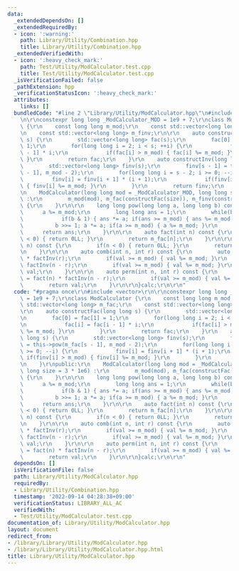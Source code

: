 ```yaml
---
data:
  _extendedDependsOn: []
  _extendedRequiredBy:
  - icon: ':warning:'
    path: Library/Utility/Combination.hpp
    title: Library/Utility/Combination.hpp
  _extendedVerifiedWith:
  - icon: ':heavy_check_mark:'
    path: Test/Utility/ModCalculator.test.cpp
    title: Test/Utility/ModCalculator.test.cpp
  _isVerificationFailed: false
  _pathExtension: hpp
  _verificationStatusIcon: ':heavy_check_mark:'
  attributes:
    links: []
  bundledCode: "#line 2 \"Library/Utility/ModCalculator.hpp\"\n#include <vector>\r\
    \n\r\nconstexpr long long _ModCalculator_MOD = 1e9 + 7;\r\nclass ModCalculator\
    \ {\r\n    const long long m_mod;\r\n    const std::vector<long long> m_fac;\r\
    \n    const std::vector<long long> m_finv;\r\n\r\n    auto constructFac(long long\
    \ s) {\r\n        std::vector<long long> fac(s);\r\n        fac[0] = fac[1] =\
    \ 1;\r\n        for(long long i = 2; i < s; ++i) {\r\n            fac[i] = fac[i\
    \ - 1] * i;\r\n            if(fac[i] > m_mod) { fac[i] %= m_mod; }\r\n       \
    \ }\r\n        return fac;\r\n    }\r\n    auto constructInv(long long s) {\r\n\
    \        std::vector<long long> finv(s);\r\n        finv[s - 1] = this->pow(m_fac[s\
    \ - 1], m_mod - 2);\r\n        for(long long i = s - 2; i >= 0; --i) {\r\n   \
    \         finv[i] = finv[i + 1] * (i + 1);\r\n            if(finv[i] > m_mod)\
    \ { finv[i] %= m_mod; }\r\n        }\r\n        return finv;\r\n    }\r\npublic:\r\
    \n    ModCalculator(long long mod = _ModCalculator_MOD, long long size = 3 * 1e6)\
    \ :\r\n        m_mod(mod), m_fac(constructFac(size)), m_finv(constructInv(size))\
    \ {\r\n    }\r\n\r\n    long long pow(long long a, long long b) const {\r\n  \
    \      a %= m_mod;\r\n        long long ans = 1;\r\n        while(b > 0) {\r\n\
    \            if(b & 1) { ans *= a; if(ans >= m_mod) { ans %= m_mod; } }\r\n  \
    \          b >>= 1; a *= a; if(a >= m_mod) { a %= m_mod; }\r\n        }\r\n  \
    \      return ans;\r\n    }\r\n\r\n    auto fact(int n) const {\r\n        if(n\
    \ < 0) { return 0LL; }\r\n        return m_fac[n];\r\n    }\r\n\r\n    auto factInv(int\
    \ n) const {\r\n        if(n < 0) { return 0LL; }\r\n        return m_finv[n];\r\
    \n    }\r\n\r\n    auto comb(int n, int r) const {\r\n        auto val = fact(n)\
    \ * factInv(r);\r\n        if(val >= m_mod) { val %= m_mod; }\r\n        val *=\
    \ factInv(n - r);\r\n        if(val >= m_mod) { val %= m_mod; }\r\n        return\
    \ val;\r\n    }\r\n\r\n    auto perm(int n, int r) const {\r\n        auto val\
    \ = fact(n) * factInv(n - r);\r\n        if(val >= m_mod) { val %= m_mod; }\r\n\
    \        return val;\r\n    }\r\n\r\n}calc;\r\n\r\n"
  code: "#pragma once\r\n#include <vector>\r\n\r\nconstexpr long long _ModCalculator_MOD\
    \ = 1e9 + 7;\r\nclass ModCalculator {\r\n    const long long m_mod;\r\n    const\
    \ std::vector<long long> m_fac;\r\n    const std::vector<long long> m_finv;\r\n\
    \r\n    auto constructFac(long long s) {\r\n        std::vector<long long> fac(s);\r\
    \n        fac[0] = fac[1] = 1;\r\n        for(long long i = 2; i < s; ++i) {\r\
    \n            fac[i] = fac[i - 1] * i;\r\n            if(fac[i] > m_mod) { fac[i]\
    \ %= m_mod; }\r\n        }\r\n        return fac;\r\n    }\r\n    auto constructInv(long\
    \ long s) {\r\n        std::vector<long long> finv(s);\r\n        finv[s - 1]\
    \ = this->pow(m_fac[s - 1], m_mod - 2);\r\n        for(long long i = s - 2; i\
    \ >= 0; --i) {\r\n            finv[i] = finv[i + 1] * (i + 1);\r\n           \
    \ if(finv[i] > m_mod) { finv[i] %= m_mod; }\r\n        }\r\n        return finv;\r\
    \n    }\r\npublic:\r\n    ModCalculator(long long mod = _ModCalculator_MOD, long\
    \ long size = 3 * 1e6) :\r\n        m_mod(mod), m_fac(constructFac(size)), m_finv(constructInv(size))\
    \ {\r\n    }\r\n\r\n    long long pow(long long a, long long b) const {\r\n  \
    \      a %= m_mod;\r\n        long long ans = 1;\r\n        while(b > 0) {\r\n\
    \            if(b & 1) { ans *= a; if(ans >= m_mod) { ans %= m_mod; } }\r\n  \
    \          b >>= 1; a *= a; if(a >= m_mod) { a %= m_mod; }\r\n        }\r\n  \
    \      return ans;\r\n    }\r\n\r\n    auto fact(int n) const {\r\n        if(n\
    \ < 0) { return 0LL; }\r\n        return m_fac[n];\r\n    }\r\n\r\n    auto factInv(int\
    \ n) const {\r\n        if(n < 0) { return 0LL; }\r\n        return m_finv[n];\r\
    \n    }\r\n\r\n    auto comb(int n, int r) const {\r\n        auto val = fact(n)\
    \ * factInv(r);\r\n        if(val >= m_mod) { val %= m_mod; }\r\n        val *=\
    \ factInv(n - r);\r\n        if(val >= m_mod) { val %= m_mod; }\r\n        return\
    \ val;\r\n    }\r\n\r\n    auto perm(int n, int r) const {\r\n        auto val\
    \ = fact(n) * factInv(n - r);\r\n        if(val >= m_mod) { val %= m_mod; }\r\n\
    \        return val;\r\n    }\r\n\r\n}calc;\r\n\r\n"
  dependsOn: []
  isVerificationFile: false
  path: Library/Utility/ModCalculator.hpp
  requiredBy:
  - Library/Utility/Combination.hpp
  timestamp: '2022-09-14 04:28:38+09:00'
  verificationStatus: LIBRARY_ALL_AC
  verifiedWith:
  - Test/Utility/ModCalculator.test.cpp
documentation_of: Library/Utility/ModCalculator.hpp
layout: document
redirect_from:
- /library/Library/Utility/ModCalculator.hpp
- /library/Library/Utility/ModCalculator.hpp.html
title: Library/Utility/ModCalculator.hpp
---
```

